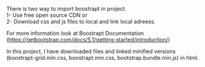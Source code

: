 There is two way to import boostrapt in project. <br>
1- Use free open source CDN or <br>
2- Download css and js files to local and link local adreess.

For more information look at Boostrapt Documentation (https://getbootstrap.com/docs/5.1/getting-started/introduction/)

In this project, I have downloaded files and linked minified versions (boostrapt-grid.min.css, boostrapt.min.css, bootstrap.bundle.min.js) in html.
